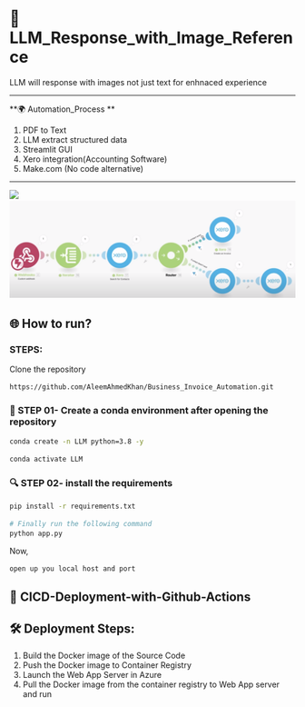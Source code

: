 # 🧪 LLM_Response_with_Image_Reference
LLM will response with images not just text for enhnaced experience

*****
**🌍 Automation_Process **
1. PDF to Text
2. LLM extract structured data
3. Streamlit GUI
4. Xero integration(Accounting Software)
5. Make.com (No code alternative)

*****
![](Images\Capture1.PNG.jpg)
![](Images\Capture.PNG)

## 🌐 How to run?
### STEPS:

Clone the repository

```bash
https://github.com/AleemAhmedKhan/Business_Invoice_Automation.git
```
### 💽  STEP 01- Create a conda environment after opening the repository
    
```bash
conda create -n LLM python=3.8 -y
```

```bash
conda activate LLM
```


###  🔍 STEP 02- install the requirements
```bash
pip install -r requirements.txt
```


```bash
# Finally run the following command
python app.py
```

Now,
```bash
open up you local host and port
```


## 📡 CICD-Deployment-with-Github-Actions

## 🛠 Deployment Steps:

1. Build the Docker image of the Source Code
2. Push the Docker image to Container Registry
3. Launch the Web App Server in Azure 
4. Pull the Docker image from the container registry to Web App server and run 
